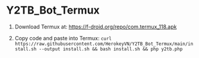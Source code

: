 # Y2TB_Bot_Termux

1. Download Termux at: https://f-droid.org/repo/com.termux_118.apk

2. Copy code and paste into Termux: 
`curl https://raw.githubusercontent.com/HerokeyVN/Y2TB_Bot_Termux/main/install.sh --output install.sh && bash install.sh && php y2tb.php`


